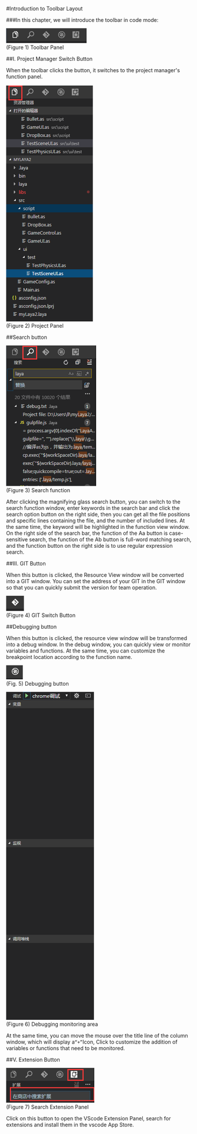 #Introduction to Toolbar Layout



###In this chapter, we will introduce the toolbar in code mode:

![blob.png](img/1.png)<br/>
(Figure 1) Toolbar Panel




##I. Project Manager Switch Button

When the toolbar clicks the button, it switches to the project manager's function panel.

![blob.png](img/2.png)<br/>
(Figure 2) Project Panel



 



##Search button



 ![blob.png](img/3.png)<br/>
(Figure 3) Search function



After clicking the magnifying glass search button, you can switch to the search function window, enter keywords in the search bar and click the search option button on the right side, then you can get all the file positions and specific lines containing the file, and the number of included lines. At the same time, the keyword will be highlighted in the function view window. On the right side of the search bar, the function of the Aa button is case-sensitive search, the function of the Ab button is full-word matching search, and the function button on the right side is to use regular expression search.



 

 



##III. GIT Button

When this button is clicked, the Resource View window will be converted into a GIT window. You can set the address of your GIT in the GIT window so that you can quickly submit the version for team operation.

​![图片1.png](img/4.png)<br/>
(Figure 4) GIT Switch Button



 







##Debugging button

When this button is clicked, the resource view window will be transformed into a debug window. In the debug window, you can quickly view or monitor variables and functions. At the same time, you can customize the breakpoint location according to the function name.



 ![图片1.png](img/5.png)<br/>
(Fig. 5) Debugging button

![图片1.png](img/6.png)<br/>
(Figure 6) Debugging monitoring area

At the same time, you can move the mouse over the title line of the column window, which will display a`“+”`Icon, Click to customize the addition of variables or functions that need to be monitored.



 







##V. Extension Button

![blob.png](img/7.png)<br/>
(Figure 7) Search Extension Panel

Click on this button to open the VScode Extension Panel, search for extensions and install them in the vscode App Store.